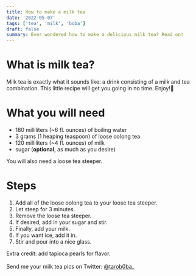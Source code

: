 ```yaml
---
title: How to make a milk tea
date: '2022-05-07'
tags: ['tea', 'milk', 'boba']
draft: false
summary: Ever wondered how to make a delicious milk tea? Read on!
---
```


# What is milk tea?

Milk tea is exactly what it sounds like: a drink consisting of a milk and tea combination. This little recipe will get you going in no time. Enjoy!🧋

# What you will need

- 180 milliliters (~6 fl. ounces) of boiling water
- 3 grams (1 heaping teaspoon) of loose oolong tea
- 120 milliliters (~4 fl. ounces) of milk
- sugar (**optional**, as much as you desire)

You will also need a loose tea steeper.

# Steps

1. Add all of the loose oolong tea to your loose tea steeper.
2. Let steep for 3 minutes.
3. Remove the loose tea steeper.
4. If desired, add in your sugar and stir.
5. Finally, add your milk.
6. If you want ice, add it in.
7. Stir and pour into a nice glass.

Extra credit: add tapioca pearls for flavor.<br></br>
Send me your milk tea pics on Twitter: [@tarob0ba\_](https://twitter.com/tarob0ba_)

